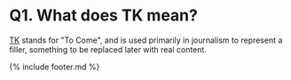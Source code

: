 # Q1. What does TK mean?

[TK](https://en.wikipedia.org/wiki/To_come_(publishing)) stands for "To Come",
and is used primarily in journalism to represent a
filler, something to be replaced later with real content.

{% include footer.md %}
